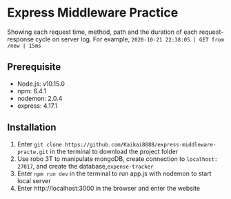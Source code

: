 # Express Middleware Practice

Showing each request time, method, path and the duration of each request-response cycle on server log.
For example, ``` 2020-10-21 22:38:05 | GET from /new | 15ms ```

## Prerequisite

* Node.js: v10.15.0
* npm: 6.4.1
* nodemon: 2.0.4
* express: 4.17.1

## Installation

1. Enter ` git clone https://github.com/Kaikai8888/express-middleware-practe.git ` in the terminal to download the project folder
2. Use robo 3T to manipulate mongoDB, create connection to `localhost: 27017`, and create the database,`expense-tracker`
3. Enter `npm run dev` in the terminal to run app.js with nodemon to start local server 
4. Enter http://localhost:3000 in the browser and enter the website